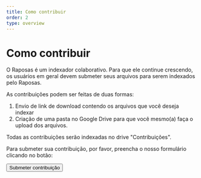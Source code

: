 ```yaml
---
title: Como contribuir
order: 2
type: overview
---
```


<ContentColumn>

# Como contribuir

O Raposas é um indexador colaborativo. Para que ele continue crescendo, os usuários em geral devem submeter seus arquivos para serem indexados pelo Raposas.

As contribuições podem ser feitas de duas formas:

1. Envio de link de download contendo os arquivos que você deseja indexar
2. Criação de uma pasta no Google Drive para que você mesmo(a) faça o upload dos arquivos.

Todas as contribuições serão indexadas no drive "Contribuições".

Para submeter sua contribuição, por favor, preencha o nosso formulário clicando no botão:

<Button type="primary" href="https://forms.gle/ZAwLjJu6U512938N8">Submeter contribuição</Button>

</ContentColumn>